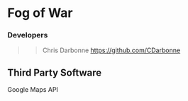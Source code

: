 # Fog of War

### Developers ###

>> Chris Darbonne https://github.com/CDarbonne

## Third Party Software ##

Google Maps API
